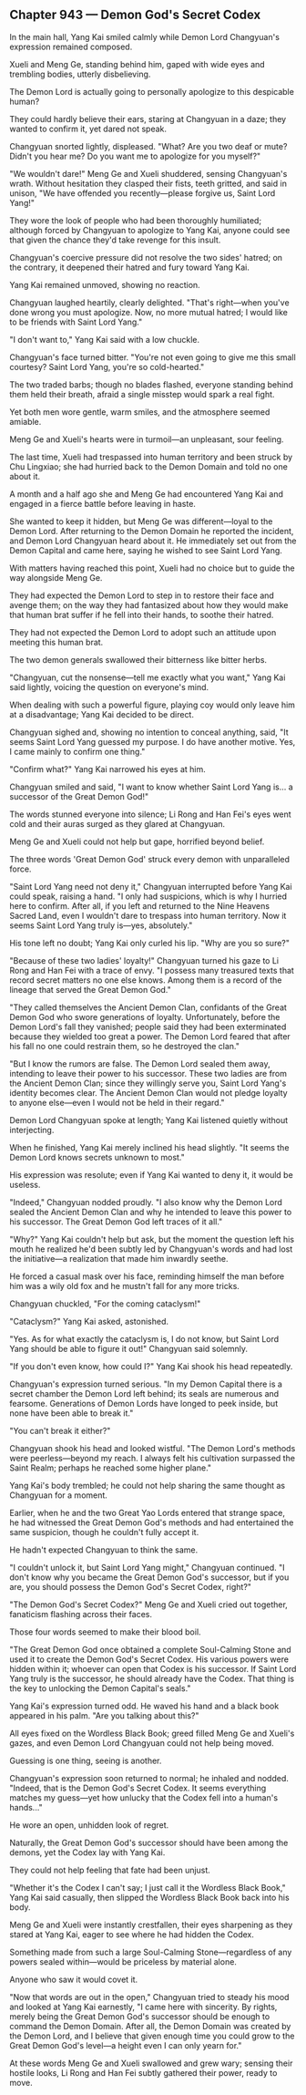 ## Chapter 943 — Demon God's Secret Codex

In the main hall, Yang Kai smiled calmly while Demon Lord Changyuan's expression remained composed.

Xueli and Meng Ge, standing behind him, gaped with wide eyes and trembling bodies, utterly disbelieving.

The Demon Lord is actually going to personally apologize to this despicable human?

They could hardly believe their ears, staring at Changyuan in a daze; they wanted to confirm it, yet dared not speak.

Changyuan snorted lightly, displeased. "What? Are you two deaf or mute? Didn't you hear me? Do you want me to apologize for you myself?"

"We wouldn't dare!" Meng Ge and Xueli shuddered, sensing Changyuan's wrath. Without hesitation they clasped their fists, teeth gritted, and said in unison, "We have offended you recently—please forgive us, Saint Lord Yang!"

They wore the look of people who had been thoroughly humiliated; although forced by Changyuan to apologize to Yang Kai, anyone could see that given the chance they'd take revenge for this insult.

Changyuan's coercive pressure did not resolve the two sides' hatred; on the contrary, it deepened their hatred and fury toward Yang Kai.

Yang Kai remained unmoved, showing no reaction.

Changyuan laughed heartily, clearly delighted. "That's right—when you've done wrong you must apologize. Now, no more mutual hatred; I would like to be friends with Saint Lord Yang."

"I don't want to," Yang Kai said with a low chuckle.

Changyuan's face turned bitter. "You're not even going to give me this small courtesy? Saint Lord Yang, you're so cold-hearted."

The two traded barbs; though no blades flashed, everyone standing behind them held their breath, afraid a single misstep would spark a real fight.

Yet both men wore gentle, warm smiles, and the atmosphere seemed amiable.

Meng Ge and Xueli's hearts were in turmoil—an unpleasant, sour feeling.

The last time, Xueli had trespassed into human territory and been struck by Chu Lingxiao; she had hurried back to the Demon Domain and told no one about it.

A month and a half ago she and Meng Ge had encountered Yang Kai and engaged in a fierce battle before leaving in haste.

She wanted to keep it hidden, but Meng Ge was different—loyal to the Demon Lord. After returning to the Demon Domain he reported the incident, and Demon Lord Changyuan heard about it. He immediately set out from the Demon Capital and came here, saying he wished to see Saint Lord Yang.

With matters having reached this point, Xueli had no choice but to guide the way alongside Meng Ge.

They had expected the Demon Lord to step in to restore their face and avenge them; on the way they had fantasized about how they would make that human brat suffer if he fell into their hands, to soothe their hatred.

They had not expected the Demon Lord to adopt such an attitude upon meeting this human brat.

The two demon generals swallowed their bitterness like bitter herbs.

"Changyuan, cut the nonsense—tell me exactly what you want," Yang Kai said lightly, voicing the question on everyone's mind.

When dealing with such a powerful figure, playing coy would only leave him at a disadvantage; Yang Kai decided to be direct.

Changyuan sighed and, showing no intention to conceal anything, said, "It seems Saint Lord Yang guessed my purpose. I do have another motive. Yes, I came mainly to confirm one thing."

"Confirm what?" Yang Kai narrowed his eyes at him.

Changyuan smiled and said, "I want to know whether Saint Lord Yang is... a successor of the Great Demon God!"

The words stunned everyone into silence; Li Rong and Han Fei's eyes went cold and their auras surged as they glared at Changyuan.

Meng Ge and Xueli could not help but gape, horrified beyond belief.

The three words 'Great Demon God' struck every demon with unparalleled force.

"Saint Lord Yang need not deny it," Changyuan interrupted before Yang Kai could speak, raising a hand. "I only had suspicions, which is why I hurried here to confirm. After all, if you left and returned to the Nine Heavens Sacred Land, even I wouldn't dare to trespass into human territory. Now it seems Saint Lord Yang truly is—yes, absolutely."

His tone left no doubt; Yang Kai only curled his lip. "Why are you so sure?"

"Because of these two ladies' loyalty!" Changyuan turned his gaze to Li Rong and Han Fei with a trace of envy. "I possess many treasured texts that record secret matters no one else knows. Among them is a record of the lineage that served the Great Demon God."

"They called themselves the Ancient Demon Clan, confidants of the Great Demon God who swore generations of loyalty. Unfortunately, before the Demon Lord's fall they vanished; people said they had been exterminated because they wielded too great a power. The Demon Lord feared that after his fall no one could restrain them, so he destroyed the clan."

"But I know the rumors are false. The Demon Lord sealed them away, intending to leave their power to his successor. These two ladies are from the Ancient Demon Clan; since they willingly serve you, Saint Lord Yang's identity becomes clear. The Ancient Demon Clan would not pledge loyalty to anyone else—even I would not be held in their regard."

Demon Lord Changyuan spoke at length; Yang Kai listened quietly without interjecting.

When he finished, Yang Kai merely inclined his head slightly. "It seems the Demon Lord knows secrets unknown to most."

His expression was resolute; even if Yang Kai wanted to deny it, it would be useless.

"Indeed," Changyuan nodded proudly. "I also know why the Demon Lord sealed the Ancient Demon Clan and why he intended to leave this power to his successor. The Great Demon God left traces of it all."

"Why?" Yang Kai couldn't help but ask, but the moment the question left his mouth he realized he'd been subtly led by Changyuan's words and had lost the initiative—a realization that made him inwardly seethe.

He forced a casual mask over his face, reminding himself the man before him was a wily old fox and he mustn't fall for any more tricks.

Changyuan chuckled, "For the coming cataclysm!"

"Cataclysm?" Yang Kai asked, astonished.

"Yes. As for what exactly the cataclysm is, I do not know, but Saint Lord Yang should be able to figure it out!" Changyuan said solemnly.

"If you don't even know, how could I?" Yang Kai shook his head repeatedly.

Changyuan's expression turned serious. "In my Demon Capital there is a secret chamber the Demon Lord left behind; its seals are numerous and fearsome. Generations of Demon Lords have longed to peek inside, but none have been able to break it."

"You can't break it either?"

Changyuan shook his head and looked wistful. "The Demon Lord's methods were peerless—beyond my reach. I always felt his cultivation surpassed the Saint Realm; perhaps he reached some higher plane."

Yang Kai's body trembled; he could not help sharing the same thought as Changyuan for a moment.

Earlier, when he and the two Great Yao Lords entered that strange space, he had witnessed the Great Demon God's methods and had entertained the same suspicion, though he couldn't fully accept it.

He hadn't expected Changyuan to think the same.

"I couldn't unlock it, but Saint Lord Yang might," Changyuan continued. "I don't know why you became the Great Demon God's successor, but if you are, you should possess the Demon God's Secret Codex, right?"

"The Demon God's Secret Codex?" Meng Ge and Xueli cried out together, fanaticism flashing across their faces.

Those four words seemed to make their blood boil.

"The Great Demon God once obtained a complete Soul-Calming Stone and used it to create the Demon God's Secret Codex. His various powers were hidden within it; whoever can open that Codex is his successor. If Saint Lord Yang truly is the successor, he should already have the Codex. That thing is the key to unlocking the Demon Capital's seals."

Yang Kai's expression turned odd. He waved his hand and a black book appeared in his palm. "Are you talking about this?"

All eyes fixed on the Wordless Black Book; greed filled Meng Ge and Xueli's gazes, and even Demon Lord Changyuan could not help being moved.

Guessing is one thing, seeing is another.

Changyuan's expression soon returned to normal; he inhaled and nodded. "Indeed, that is the Demon God's Secret Codex. It seems everything matches my guess—yet how unlucky that the Codex fell into a human's hands..."

He wore an open, unhidden look of regret.

Naturally, the Great Demon God's successor should have been among the demons, yet the Codex lay with Yang Kai.

They could not help feeling that fate had been unjust.

"Whether it's the Codex I can't say; I just call it the Wordless Black Book," Yang Kai said casually, then slipped the Wordless Black Book back into his body.

Meng Ge and Xueli were instantly crestfallen, their eyes sharpening as they stared at Yang Kai, eager to see where he had hidden the Codex.

Something made from such a large Soul-Calming Stone—regardless of any powers sealed within—would be priceless by material alone.

Anyone who saw it would covet it.

"Now that words are out in the open," Changyuan tried to steady his mood and looked at Yang Kai earnestly, "I came here with sincerity. By rights, merely being the Great Demon God's successor should be enough to command the Demon Domain. After all, the Demon Domain was created by the Demon Lord, and I believe that given enough time you could grow to the Great Demon God's level—a height even I can only yearn for."

At these words Meng Ge and Xueli swallowed and grew wary; sensing their hostile looks, Li Rong and Han Fei subtly gathered their power, ready to move.